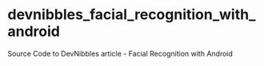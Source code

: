 # devnibbles_facial_recognition_with_android
Source Code to DevNibbles article - Facial Recognition with Android

